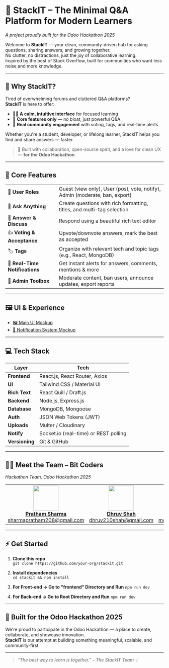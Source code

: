 # 🚀 StackIT – The Minimal Q&A Platform for Modern Learners  
*A project proudly built for the Odoo Hackathon 2025*

Welcome to **StackIT** — your clean, community-driven hub for asking questions, sharing answers, and growing together.  
No clutter, no distractions, just the joy of collaborative learning.  
Inspired by the best of Stack Overflow, built for communities who want less noise and more knowledge.

---

## 🙋 Why StackIT?

Tired of overwhelming forums and cluttered Q&A platforms?  
**StackIT** is here to offer:

- 🧘‍♂️ **A calm, intuitive interface** for focused learning  
- 🎯 **Core features only** — no bloat, just powerful Q&A  
- 🤝 **Real community engagement** with voting, tags, and real-time alerts  

Whether you're a student, developer, or lifelong learner, StackIT helps you find and share answers — faster.

> 🏁 Built with collaboration, open-source spirit, and a love for clean UX — **for the Odoo Hackathon**.

---

## 🌟 Core Features

|  |  |
|---|---|
| 🔐 **User Roles** | Guest (view only), User (post, vote, notify), Admin (moderate, ban, export) |
| 📝 **Ask Anything** | Create questions with rich formatting, titles, and multi-tag selection |
| 💬 **Answer & Discuss** | Respond using a beautiful rich text editor |
| 👍 **Voting & Acceptance** | Upvote/downvote answers, mark the best as accepted |
| 🏷️ **Tags** | Organize with relevant tech and topic tags (e.g., React, MongoDB) |
| 🔔 **Real-Time Notifications** | Get instant alerts for answers, comments, mentions & more |
| 🧰 **Admin Toolbox** | Moderate content, ban users, announce updates, export reports |

---

## 🖼️ UI & Experience

- [🖼️ Main UI Mockup](https://link.excalidraw.com/l/65VNwvy7c4X/8bM86GXnnUN)  
- [🔔 Notification System Mockup](https://link.excalidraw.com/l/65VNwvy7c4X/9mhEahV0MQg)

---

## 💻 Tech Stack

| Layer         | Tech                                   |
|---------------|----------------------------------------|
| **Frontend**  | React.js, React Router, Axios          |
| **UI**        | Tailwind CSS / Material UI             |
| **Rich Text** | React Quill / Draft.js                 |
| **Backend**   | Node.js, Express.js                    |
| **Database**  | MongoDB, Mongoose                      |
| **Auth**      | JSON Web Tokens (JWT)                  |
| **Uploads**   | Multer / Cloudinary                    |
| **Notify**    | Socket.io (real-time) or REST polling  |
| **Versioning**| Git & GitHub                           |

---

## 👨‍💻 Meet the Team – Bit Coders  
*Hackathon Team, Odoo Hackathon 2025*

<table>
  <tr>
    <td align="center">
      <a href="https://github.com/pratham4434">
        <img src="https://avatars.githubusercontent.com/u/100030051?v=4" width="80"/><br/>
        <b>Pratham Sharma</b>
      </a><br/>
      <a href="mailto:sharmapratham208@gmail.com">sharmapratham208@gmail.com</a>
    </td>
    <td align="center">
      <a href="https://github.com/Dhruv-2103">
        <img src="https://avatars.githubusercontent.com/u/103915592?v=4" width="80"/><br/>
        <b>Dhruv Shah</b>
      </a><br/>
      <a href="mailto:dhruv210shah@gmail.com">dhruv210shah@gmail.com</a>
    </td>
    <td align="center">
      <img src="https://avatars.githubusercontent.com/u/121177570?v=4" width="80"/><br/>
      <b>Mohib Ali Solanki</b><br/>
      <a href="mailto:mohibsolanki@gmail.com">mohibsolanki@gmail.com</a>
    </td>
    <td align="center">
      <a href="https://github.com/Dhruv-Mali">
        <img src="https://avatars.githubusercontent.com/u/109059409?v=4" width="80"/><br/>
        <b>Dhruv Mali</b>
      </a><br/>
      <a href="mailto:dhruvmali9039@gmail.com">dhruvmali9039@gmail.com</a>
    </td>
  </tr>
</table>

---

## ⚡ Get Started

1. **Clone this repo**  
   `git clone https://github.com/your-org/stackit.git`

2. **Install dependencies**  
   `cd stackit && npm install`

3. **For Front-end -> Go to "frontend" Directory and Run**
   `npm run dev`

4. **For Back-end -> Go to Root Directory and Run**
   `npm run dev`
---

## 🏁 Built for the Odoo Hackathon 2025

We're proud to participate in the Odoo Hackathon — a place to create, collaborate, and showcase innovation.  
**StackIT** is our attempt at building something meaningful, scalable, and community-first.

---

> *"The best way to learn is together." – The StackIT Team 💡*
